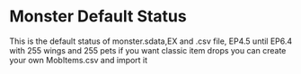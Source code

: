 # Monster Default Status

This is the default status of monster.sdata,EX and .csv file, EP4.5 until EP6.4 with 255 wings and 255 pets
if you want classic item drops you can create your own MobItems.csv and import it
